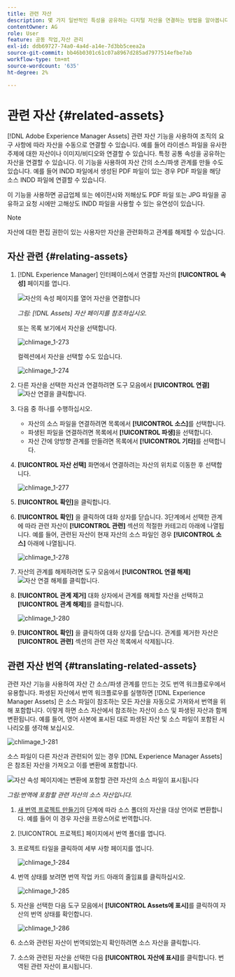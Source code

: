 ```yaml
---
title: 관련 자산
description: 몇 가지 일반적인 특성을 공유하는 디지털 자산을 연결하는 방법을 알아봅니다. 또한 디지털 자산 간에 소스 파생되는 관계를 만듭니다.
contentOwner: AG
role: User
feature: 공동 작업,자산 관리
exl-id: ddb69727-74a0-4a4d-a14e-7d3bb5ceea2a
source-git-commit: bb46b0301c61c07a8967d285ad7977514efbe7ab
workflow-type: tm+mt
source-wordcount: '635'
ht-degree: 2%

---
```


# 관련 자산 {#related-assets}

[!DNL Adobe Experience Manager Assets] 관련 자산 기능을 사용하여 조직의 요구 사항에 따라 자산을 수동으로 연결할 수 있습니다. 예를 들어 라이센스 파일을 유사한 주제에 대한 자산이나 이미지/비디오와 연결할 수 있습니다. 특정 공통 속성을 공유하는 자산을 연결할 수 있습니다. 이 기능을 사용하여 자산 간의 소스/파생 관계를 만들 수도 있습니다. 예를 들어 INDD 파일에서 생성된 PDF 파일이 있는 경우 PDF 파일을 해당 소스 INDD 파일에 연결할 수 있습니다.

이 기능을 사용하면 공급업체 또는 에이전시와 저해상도 PDF 파일 또는 JPG 파일을 공유하고 요청 시에만 고해상도 INDD 파일을 사용할 수 있는 유연성이 있습니다.

>[!NOTE]
>
>자산에 대한 편집 권한이 있는 사용자만 자산을 관련화하고 관계를 해제할 수 있습니다.

## 자산 관련 {#relating-assets}

1. [!DNL Experience Manager] 인터페이스에서 연결할 자산의 **[!UICONTROL 속성]** 페이지를 엽니다.

   ![자산의 속성 페이지를 열어 자산을 연결합니다](assets/asset-properties-relate-assets.png)

   *그림: [!DNL Assets]  자산 페이지를 참조하십시오.*

   또는 목록 보기에서 자산을 선택합니다.

   ![chlimage_1-273](assets/chlimage_1-273.png)

   컬렉션에서 자산을 선택할 수도 있습니다.

   ![chlimage_1-274](assets/chlimage_1-274.png)

1. 다른 자산을 선택한 자산과 연결하려면 도구 모음에서 **[!UICONTROL 연결]** ![자산 연결](assets/do-not-localize/link-relate.png)을 클릭합니다.
1. 다음 중 하나를 수행하십시오.

   * 자산의 소스 파일을 연결하려면 목록에서 **[!UICONTROL 소스]**&#x200B;를 선택합니다.
   * 파생된 파일을 연결하려면 목록에서 **[!UICONTROL 파생]**&#x200B;을 선택합니다.
   * 자산 간에 양방향 관계를 만들려면 목록에서 **[!UICONTROL 기타]**&#x200B;를 선택합니다.

1. **[!UICONTROL 자산 선택]** 화면에서 연결하려는 자산의 위치로 이동한 후 선택합니다.

   ![chlimage_1-277](assets/chlimage_1-277.png)

1. **[!UICONTROL 확인]**&#x200B;을 클릭합니다.
1. **[!UICONTROL 확인]** 을 클릭하여 대화 상자를 닫습니다. 3단계에서 선택한 관계에 따라 관련 자산이 **[!UICONTROL 관련]** 섹션의 적절한 카테고리 아래에 나열됩니다. 예를 들어, 관련된 자산이 현재 자산의 소스 파일인 경우 **[!UICONTROL 소스]** 아래에 나열됩니다.

   ![chlimage_1-278](assets/chlimage_1-278.png)

1. 자산의 관계를 해제하려면 도구 모음에서 **[!UICONTROL 연결 해제]** ![자산 연결 해제](assets/do-not-localize/link-unrelate-icon.png)를 클릭합니다.

1. **[!UICONTROL 관계 제거]** 대화 상자에서 관계를 해제할 자산을 선택하고 **[!UICONTROL 관계 해제]**&#x200B;를 클릭합니다.

   ![chlimage_1-280](assets/chlimage_1-280.png)

1. **[!UICONTROL 확인]** 을 클릭하여 대화 상자를 닫습니다. 관계를 제거한 자산은 **[!UICONTROL 관련]** 섹션의 관련 자산 목록에서 삭제됩니다.

## 관련 자산 번역 {#translating-related-assets}

관련 자산 기능을 사용하여 자산 간 소스/파생 관계를 만드는 것도 번역 워크플로우에서 유용합니다. 파생된 자산에서 번역 워크플로우를 실행하면 [!DNL Experience Manager Assets] 은 소스 파일이 참조하는 모든 자산을 자동으로 가져와서 번역을 위해 포함합니다. 이렇게 하면 소스 자산에서 참조하는 자산이 소스 및 파생된 자산과 함께 변환됩니다. 예를 들어, 영어 사본에 표시된 대로 파생된 자산 및 소스 파일이 포함된 시나리오를 생각해 보십시오.

![chlimage_1-281](assets/chlimage_1-281.png)

소스 파일이 다른 자산과 관련되어 있는 경우 [!DNL Experience Manager Assets] 은 참조된 자산을 가져오고 이를 변환에 포함합니다.

![자산 속성 페이지에는 변환에 포함할 관련 자산의 소스 파일이 표시됩니다](assets/asset-properties-source-asset.png)

*그림:번역에 포함할 관련 자산의 소스 자산입니다.*

1. [새 번역 프로젝트 만들기](translation-projects.md#create-a-new-translation-project)의 단계에 따라 소스 폴더의 자산을 대상 언어로 변환합니다. 예를 들어 이 경우 자산을 프랑스어로 번역합니다.

1. [!UICONTROL 프로젝트] 페이지에서 번역 폴더를 엽니다.

1. 프로젝트 타일을 클릭하여 세부 사항 페이지를 엽니다.

   ![chlimage_1-284](assets/chlimage_1-284.png)

1. 번역 상태를 보려면 번역 작업 카드 아래의 줄임표를 클릭하십시오.

   ![chlimage_1-285](assets/chlimage_1-285.png)

1. 자산을 선택한 다음 도구 모음에서 **[!UICONTROL Assets에 표시]**&#x200B;를 클릭하여 자산의 번역 상태를 확인합니다.

   ![chlimage_1-286](assets/chlimage_1-286.png)

1. 소스와 관련된 자산이 번역되었는지 확인하려면 소스 자산을 클릭합니다.

1. 소스와 관련된 자산을 선택한 다음 **[!UICONTROL 자산에 표시]**&#x200B;를 클릭합니다. 번역된 관련 자산이 표시됩니다.
